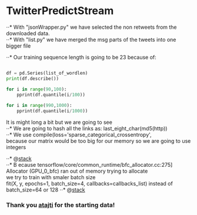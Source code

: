# TwitterPredictStream

⋅⋅* With "jsonWrapper.py" we have selected the non retweets from the downloaded data.  
⋅⋅* With "list.py" we have merged the msg parts of the tweets into one bigger file  

⋅⋅* Our training sequence length is going to be 23 because of:  
```python

df = pd.Series(list_of_wordlen)  
print(df.describe())

for i in range(90,100):  
	pprint(df.quantile(i/100))  
  
for i in range(990,1000):  
	pprint(df.quantile(i/1000))  
``` 
It is might long a bit but we are going to see  
⋅⋅* We are going to hash all the links as: last_eight_char(md5(http))  
⋅⋅* We use compile(loss='sparse_categorical_crossentropy',  
because our matrix would be too big for our memory so we are going to use integers  

⋅⋅* @[stack](https://stackoverflow.com/questions/46293734/memoryerror-in-keras-utils-np-utils-to-categorical)  
⋅⋅* B ecause tensorflow/core/common_runtime/bfc_allocator.cc:275] Allocator (GPU_0_bfc) ran out of memory trying to allocate  
we try to train with smaler batch size  
fit(X, y, epochs=1, batch_size=4, callbacks=callbacks_list) instead of batch_size=64 or 128
⋅⋅* @[stack](https://stackoverflow.com/questions/36927607/how-can-i-solve-ran-out-of-gpu-memory-in-tensorflow)
### Thank you [atajti](https://github.com/atajti) for the starting data!

